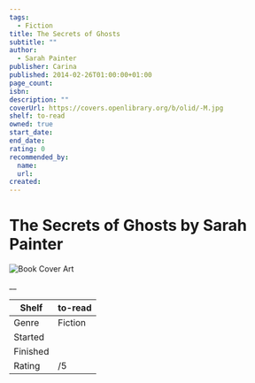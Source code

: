 ```yaml
---
tags:
  - Fiction
title: The Secrets of Ghosts
subtitle: ""
author:
  - Sarah Painter
publisher: Carina
published: 2014-02-26T01:00:00+01:00
page_count:
isbn:
description: ""
coverUrl: https://covers.openlibrary.org/b/olid/-M.jpg
shelf: to-read
owned: true
start_date:
end_date:
rating: 0
recommended_by:
  name:
  url:
created:
---
```


# The Secrets of Ghosts by Sarah Painter

![Book Cover Art](https://covers.openlibrary.org/b/olid/-M.jpg)

__

| Shelf | to-read |
| --- | --- |
| Genre | Fiction |
| Started |  |
| Finished |  |
| Rating | /5 |

